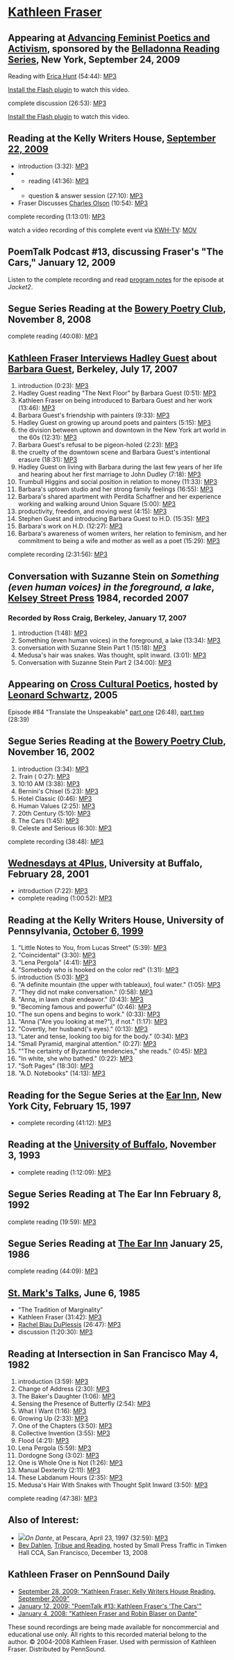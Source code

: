 [Kathleen Fraser](http://epc.buffalo.edu/authors/fraser/)
=========================================================

Appearing at [Advancing Feminist Poetics and Activism](http://writing.upenn.edu/pennsound/x/ADFEMPO-09.php), sponsored by the [Belladonna Reading Series](http://writing.upenn.edu/pennsound/x/Belladonna.php), New York, September 24, 2009
--------------------------------------------------------------------------------------------------------------------------------------------------------------------------------------------------------------------------------------------

Reading with [Erica Hunt](http://writing.upenn.edu/pennsound/x/Hunt.php) (54:44): [MP3](http://media.sas.upenn.edu/pennsound/groups/ADFEMPO-09/Fraser-Hunt_Complete-Recording_Opening-Keynote-Performance_ADFEMPO_NYC_9-24-09.mp3)

[Install the Flash plugin](http://get.adobe.com/flashplayer/) to watch this video.

  
  

complete discussion (26:53): [MP3](http://media.sas.upenn.edu/pennsound/groups/ADFEMPO-09/Fraser-Hunt-Myles_Complete-Recording_Opening-Keynote-Discussion_ADFEMPO_NYC_9-24-09.mp3)

[Install the Flash plugin](http://get.adobe.com/flashplayer/) to watch this video.


Reading at the Kelly Writers House, [September 22, 2009](http://writing.upenn.edu/wh/calendar/0909.php#22)
----------------------------------------------------------------------------------------------------------

-   introduction (3:32): [MP3](http://media.sas.upenn.edu/pennsound/authors/Fraser/9-22-09/Fraser-Kathleen_01_Introduction_KWH-UPenn_09-22-09.mp3)
-   -   reading (41:36): [MP3](http://media.sas.upenn.edu/pennsound/authors/Fraser/9-22-09/Fraser-Kathleen_02_Complete-Reading_KWH-UPenn_09-22-09.mp3)
-   -   question & answer session (27:10): [MP3](http://media.sas.upenn.edu/pennsound/authors/Fraser/9-22-09/Fraser-Kathleen_Question-and-Answer_KWH-UPenn_09-22-09.mp3)
-   Fraser Discusses [Charles Olson](http://writing.upenn.edu/pennsound/x/Olson.html) (10:54): [MP3](http://media.sas.upenn.edu/pennsound/authors/Fraser/9-22-09/Fraser-Kathleen_Olson_KWH-UPenn_09-22-09.mp3)

complete recording (1:13:01): [MP3](http://media.sas.upenn.edu/pennsound/authors/Fraser/9-22-09/Fraser-Kathleen_reading_KWH-UPenn_09-22-09.mp3)

watch a video recording of this complete event via [KWH-TV](http://writing.upenn.edu/wh/multimedia/tv/): [MOV](http://writing.upenn.edu/?watch=writershouse/09C/Fraser-Kathleen_reading_KWH-UPenn_09-22-09.mov)

PoemTalk Podcast \#13, discussing Fraser's "The Cars," January 12, 2009
-----------------------------------------------------------------------

Listen to the complete recording and read [program notes](https://jacket2.org/poemtalk/cant-stop-cars-poemtalk-13) for the episode at *Jacket2*.

Segue Series Reading at the [Bowery Poetry Club](http://writing.upenn.edu/pennsound/x/Segue-BPC.html#11-8-08), November 8, 2008
-------------------------------------------------------------------------------------------------------------------------------

complete reading (40:08): [MP3](http://media.sas.upenn.edu/pennsound/authors/Fraser/Fraser-Kathleen_Complete-Reading_Segue-Series_BPC_New-York_11-8-08.mp3)


[Kathleen Fraser Interviews Hadley Guest](http://www.kelseyst.com/listen/2009/03/20/kathleen-fraser-interviews-hadley-guest-on-barbara-guest/) about [Barbara Guest](http://writing.upenn.edu/pennsound/x/Guest.php), Berkeley, July 17, 2007
---------------------------------------------------------------------------------------------------------------------------------------------------------------------------------------------------------------------------------------------

1.  introduction (0:23): [MP3](http://media.sas.upenn.edu/pennsound/groups/Kelsey-Street/Guest-Hadley-Interviews/Fraser/Guest-Hadley_01_introduction_Interview-with-Kathleen-Fraser_Kelsey-Street-Press_Berkeley_7-17-07.mp3)
2.  Hadley Guest reading "The Next Floor" by Barbara Guest (0:51): [MP3](http://media.sas.upenn.edu/pennsound/groups/Kelsey-Street/Guest-Hadley-Interviews/Fraser/Guest-Hadley_02_The-Next-Floor_Interview-with-Kathleen-Fraser_Kelsey-Street-Press_Berkeley_7-17-07.mp3)
3.  Kathleen Fraser on being introduced to Barbara Guest and her work (13:46): [MP3](http://media.sas.upenn.edu/pennsound/groups/Kelsey-Street/Guest-Hadley-Interviews/Fraser/Guest-Hadley_03_Kathleen-Fraser-on-being-introduced-to-Barbara-Guest-and-her-work_Interview-with-Kathleen-Fraser_Kelsey-Street-Press_Berkeley_7-17-07.mp3)
4.  Barbara Guest's friendship with painters (9:33): [MP3](http://media.sas.upenn.edu/pennsound/groups/Kelsey-Street/Guest-Hadley-Interviews/Fraser/Guest-Hadley_04_Barbara-Guests-friendship-with-painters_Interview-with-Kathleen-Fraser_Kelsey-Street-Press_Berkeley_7-17-07.mp3)
5.  Hadley Guest on growing up around poets and painters (5:15): [MP3](http://media.sas.upenn.edu/pennsound/groups/Kelsey-Street/Guest-Hadley-Interviews/Fraser/Guest-Hadley_05_Hadley-Guest-on-growing-up-around-poets-and-painters_Interview-with-Kathleen-Fraser_Kelsey-Street-Press_Berkeley_7-17-07.mp3)
6.  the division between uptown and downtown in the New York art world in the 60s (12:31): [MP3](http://media.sas.upenn.edu/pennsound/groups/Kelsey-Street/Guest-Hadley-Interviews/Fraser/Guest-Hadley_06_the-division-between-uptown-and-downtown-in-the-NY-art-world-in-the-60s_Interview-with-Kathleen-Fraser_Kelsey-Street-Press_Berkeley_7-17-07.mp3)
7.  Barbara Guest's refusal to be pigeon-holed (2:23): [MP3](http://media.sas.upenn.edu/pennsound/groups/Kelsey-Street/Guest-Hadley-Interviews/Fraser/Guest-Hadley_07_Barbara-Guests-refusal-to-be-pigeon-holed_Interview-with-Kathleen-Fraser_Kelsey-Street-Press_Berkeley_7-17-07.mp3)
8.  the cruelty of the downtown scene and Barbara Guest's intentional erasure (18:31): [MP3](http://media.sas.upenn.edu/pennsound/groups/Kelsey-Street/Guest-Hadley-Interviews/Fraser/Guest-Hadley_08_the-cruelty-of-the-downtown-scene-and-Barbara-Guests-intentional-erasure_Interview-with-Kathleen-Fraser_Kelsey-Street-Press_Berkeley_7-17-07.mp3)
9.  Hadley Guest on living with Barbara during the last few years of her life and hearing about her first marriage to John Dudley (7:18): [MP3](http://media.sas.upenn.edu/pennsound/groups/Kelsey-Street/Guest-Hadley-Interviews/Fraser/Guest-Hadley_09_Hadley-Guest-on-living-with-Barbara-during-the-last-few-years-of-her-life-and-hearing-about-her-first-marriage-to-John-Dudley_Interview-with-Kathleen-Fraser_Kelsey-Street-Press_Berkeley_7-17-07.mp3)
10. Trumbull Higgins and social position in relation to money (11:33): [MP3](http://media.sas.upenn.edu/pennsound/groups/Kelsey-Street/Guest-Hadley-Interviews/Fraser/Guest-Hadley_10_Trumbull-Higgins-and-social-position-in-relation-to-money_Interview-with-Kathleen-Fraser_Kelsey-Street-Press_Berkeley_7-17-07.mp3)
11. Barbara's uptown studio and her strong family feelings (16:55): [MP3](http://media.sas.upenn.edu/pennsound/groups/Kelsey-Street/Guest-Hadley-Interviews/Fraser/Guest-Hadley_11_Barbaras-uptown-studio-and-her-strong-family-feelings_Interview-with-Kathleen-Fraser_Kelsey-Street-Press_Berkeley_7-17-07.mp3)
12. Barbara's shared apartment with Perdita Schaffner and her experience working and walking around Union Square (5:00): [MP3](http://media.sas.upenn.edu/pennsound/groups/Kelsey-Street/Guest-Hadley-Interviews/Fraser/Guest-Hadley_12_Barbaras-shared-apartment-with-Perdita-Schaffner-and-her-experience-working-and-walking-around-Union-Square_Interview-with-Kathleen-Fraser_Kelsey-Street-Press_Berkeley_7-17-07.mp3)
13. productivity, freedom, and moving west (4:15): [MP3](http://media.sas.upenn.edu/pennsound/groups/Kelsey-Street/Guest-Hadley-Interviews/Fraser/Guest-Hadley_13_productivity-freedom-and-moving-west_Interview-with-Kathleen-Fraser_Kelsey-Street-Press_Berkeley_7-17-07.mp3)
14. Stephen Guest and introducing Barbara Guest to H.D. (15:35): [MP3](http://media.sas.upenn.edu/pennsound/groups/Kelsey-Street/Guest-Hadley-Interviews/Fraser/Guest-Hadley_14_Stephen-Guest-and-introducing-Barbara-Guest-to-HD_Interview-with-Kathleen-Fraser_Kelsey-Street-Press_Berkeley_7-17-07.mp3)
15. Barbara's work on H.D. (12:27): [MP3](http://media.sas.upenn.edu/pennsound/groups/Kelsey-Street/Guest-Hadley-Interviews/Fraser/Guest-Hadley_15_Barbaras-work-on-HD_Interview-with-Kathleen-Fraser_Kelsey-Street-Press_Berkeley_7-17-07.mp3)
16. Barbara's awareness of women writers, her relation to feminism, and her commitment to being a wife and mother as well as a poet (15:29): [MP3](http://media.sas.upenn.edu/pennsound/groups/Kelsey-Street/Guest-Hadley-Interviews/Fraser/Guest-Hadley_16_Barbaras-awareness-of-women-writers-her-relation-to-feminism-and-her-commitment%20-to-being-a-wife-and-mother-as-well-as-a-poet_Interview-with-Kathleen-Fraser_Kelsey-Street-Press_Berkeley_7-17-07.mp3)

complete recording (2:31:56): [MP3](http://media.sas.upenn.edu/pennsound/groups/Kelsey-Street/Guest-Hadley-Interviews/Guest-Hadley_Interview-with-Kathleen-Fraser_Kelsey-Street-Press_Berkeley_7-17-07.mp3)

Conversation with Suzanne Stein on *Something (even human voices) in the foreground, a lake*, [Kelsey Street Press](Kelsey-Street.php) 1984, recorded 2007
----------------------------------------------------------------------------------------------------------------------------------------------------------

### Recorded by Ross Craig, Berkeley, January 17, 2007

1.  introduction (1:48): [MP3](http://media.sas.upenn.edu/pennsound/authors/Fraser/1-17-07/Fraser-Kathleen_01_Introduction_Something-Even-Human-Voices_1-17-07.mp3)
2.  Something (even human voices) in the foreground, a lake (13:34): [MP3](http://media.sas.upenn.edu/pennsound/authors/Fraser/1-17-07/Fraser-Kathleen_02_Something-Even-Human-Voices_Something-Even-Human-Voices_1-17-07.mp3)
3.  conversation with Suzanne Stein Part 1 (15:18): [MP3](http://media.sas.upenn.edu/pennsound/authors/Fraser/1-17-07/Fraser-Kathleen_03_Conversation-With-Suzanne-Stein-Part-1_Something-Even-Human-Voices_1-17-07.mp3)
4.  Medusa's hair was snakes. Was thought, split inward. (3:01): [MP3](http://media.sas.upenn.edu/pennsound/authors/Fraser/1-17-07/Fraser-Kathleen_04_Medusas-Hair-Was-Snakes_Something-Even-Human-Voices_1-17-07.mp3)
5.  Conversation with Suzanne Stein Part 2 (34:00): [MP3](http://media.sas.upenn.edu/pennsound/authors/Fraser/1-17-07/Fraser-Kathleen_05_Conversation-With-Suzanne-Stein-Part-2_Something-Even-Human-Voices_1-17-07.mp3)

Appearing on [Cross Cultural Poetics](http://writing.upenn.edu/pennsound/x/XCP.html), hosted by [Leonard Schwartz](http://writing.upenn.edu/pennsound/x/Schwartz.html), 2005
----------------------------------------------------------------------------------------------------------------------------------------------------------------------------

Episode \#84 "Translate the Unspeakable" [part one](http://media.sas.upenn.edu/pennsound/groups/XCP/XCP_84_Fraser-part1_2005.mp3)
(26:48), [part two](http://media.sas.upenn.edu/pennsound/groups/XCP/XCP_84_Fraser-part2_2005.mp3) (28:39)

Segue Series Reading at the [Bowery Poetry Club](http://writing.upenn.edu/pennsound/x/Segue-BPC.html#11-8-08), November 16, 2002
--------------------------------------------------------------------------------------------------------------------------------

1.  introduction (3:34): [MP3](http://media.sas.upenn.edu/pennsound/authors/Fraser/Segue-2002/Fraser-Kathleen_01_Intro_Segue_NY_11-16-02.mp3)
2.  Train ( 0:27): [MP3](http://media.sas.upenn.edu/pennsound/authors/Fraser/Segue-2002/Fraser-Kathleen_02_Train_Segue_NY_11-16-02.mp3)
3.  10:10 AM (3:38): [MP3](http://media.sas.upenn.edu/pennsound/authors/Fraser/Segue-2002/Fraser-Kathleen_03_10-10-AM_Segue_NY_11-16-02.mp3)
4.  Bernini's Chisel (5:23): [MP3](http://media.sas.upenn.edu/pennsound/authors/Fraser/Segue-2002/Fraser-Kathleen_04_Berninis-Chisel_Segue_NY_11-16-02.mp3)
5.  Hotel Classic (0:46): [MP3](http://media.sas.upenn.edu/pennsound/authors/Fraser/Segue-2002/Fraser-Kathleen_05_Hotel-Classic_Segue_NY_11-16-02.mp3)
6.  Human Values (2:25): [MP3](http://media.sas.upenn.edu/pennsound/authors/Fraser/Segue-2002/Fraser-Kathleen_06_Human-Values_Segue_NY_11-16-02.mp3)
7.  20th Century (5:10): [MP3](http://media.sas.upenn.edu/pennsound/authors/Fraser/Segue-2002/Fraser-Kathleen_07_20th-Century_Segue_NY_11-16-02.mp3)
8.  The Cars (1:45): [MP3](http://media.sas.upenn.edu/pennsound/authors/Fraser/Segue-2002/Fraser-Kathleen_08_The-Cars_Segue_NY_11-16-02.mp3)
9.  Celeste and Serious (6:30): [MP3](http://media.sas.upenn.edu/pennsound/authors/Fraser/Segue-2002/Fraser-Kathleen_09_Celeste-and-Serious_Segue_NY_11-16-02.mp3)

complete recording (38:48): [MP3](http://media.sas.upenn.edu/pennsound/authors/Fraser/Fraser-Kathleen_Segue_NY_11-16-02.mp3)

[Wednesdays at 4Plus](http://writing.upenn.edu/pennsound/x/Buffalo.php), University at Buffalo, February 28, 2001
-----------------------------------------------------------------------------------------------------------------

-   introduction (7:22): [MP3](http://media.sas.upenn.edu/pennsound/authors/Fraser/2-28-01/introduction-to-Fraser_01_SUNY-Buffalo_2-28-01.mp3)
-   complete reading (1:00:52): [MP3](http://media.sas.upenn.edu/pennsound/authors/Fraser/2-28-01/Fraser-Kathleen_02_Complete-Reading_SUNY-Buffalo_2-28-01.mp3)

Reading at the Kelly Writers House, University of Pennsylvania, [October 6, 1999](http://www.writing.upenn.edu/~wh/calendar/1099.html#6)
----------------------------------------------------------------------------------------------------------------------------------------

1.  "Little Notes to You, from Lucas Street" (5:39): [MP3](http://media.sas.upenn.edu/pennsound/authors/Fraser/KWH10-6-99/Fraser-Kathleen_01_Little-Notes-to-You-from-Lucas-Street_UPenn_10-6-99.mp3)
2.  "Coincidental" (3:30): [MP3](http://media.sas.upenn.edu/pennsound/authors/Fraser/KWH10-6-99/Fraser-Kathleen_02_Coincidental_UPenn_10-6-99.mp3)
3.  "Lena Pergola" (4:41): [MP3](http://media.sas.upenn.edu/pennsound/authors/Fraser/KWH10-6-99/Fraser-Kathleen_03_Lena-Pergola_UPenn_10-6-99.mp3)
4.  "Somebody who is hooked on the color red" (1:31): [MP3](http://media.sas.upenn.edu/pennsound/authors/Fraser/KWH10-6-99/Fraser-Kathleen_04_Somebody-Who-is-Hooked-on-the-Color-Red_UPenn_10-6-99.mp3)
5.  introduction (5:03): [MP3](http://media.sas.upenn.edu/pennsound/authors/Fraser/KWH10-6-99/Fraser-Kathleen_05_Intro-to-Something-Even-Human-Voices_UPenn_10-6-99.mp3)
6.  "A definite mountain (the upper with tableaux), foul water." (1:05): [MP3](http://media.sas.upenn.edu/pennsound/authors/Fraser/KWH10-6-99/Fraser-Kathleen_06_A-Definate-Mountain_UPenn_10-6-99.mp3)
7.  "They did not make conversation." (0:58): [MP3](http://media.sas.upenn.edu/pennsound/authors/Fraser/KWH10-6-99/Fraser-Kathleen_07_They-Did-Not-Make-Conversation_UPenn_10-6-99.mp3)
8.  "Anna, in lawn chair endeavor." (0:43): [MP3](http://media.sas.upenn.edu/pennsound/authors/Fraser/KWH10-6-99/Fraser-Kathleen_08_Anna-in-Lawn-Chair-Endeavor_UPenn_10-6-99.mp3)
9.  "Becoming famous and powerful" (0:46): [MP3](http://media.sas.upenn.edu/pennsound/authors/Fraser/KWH10-6-99/Fraser-Kathleen_09_Becoming-Famous-and-Powerful_UPenn_10-6-99.mp3)
10. "The sun opens and begins to work." (0:33): [MP3](http://media.sas.upenn.edu/pennsound/authors/Fraser/KWH10-6-99/Fraser-Kathleen_10_The-Sun-Opens-and-Begins-to-Work_UPenn_10-6-99.mp3)
11. "Anna ("Are you looking at me?"), if not." (1:17): [MP3](http://media.sas.upenn.edu/pennsound/authors/Fraser/KWH10-6-99/Fraser-Kathleen_11_Anna-Are-You-Looking-at-Me_UPenn_10-6-99.mp3)
12. "Covertly, her husband('s eyes)." (0:13): [MP3](http://media.sas.upenn.edu/pennsound/authors/Fraser/KWH10-6-99/Fraser-Kathleen_12_Covertly-Her-Husbands-Eyes_UPenn_10-6-99.mp3)
13. "Later and tense, looking too big for the body." (0:34): [MP3](http://media.sas.upenn.edu/pennsound/authors/Fraser/KWH10-6-99/Fraser-Kathleen_13_Later-and-Tense_UPenn_10-6-99.mp3)
14. "Small Pyramid, marginal attention." (0:27): [MP3](http://media.sas.upenn.edu/pennsound/authors/Fraser/KWH10-6-99/Fraser-Kathleen_14_Small-Pyramid,-Marginal-Attention_UPenn_10-6-99.mp3)
15. ""The certainty of Byzantine tendencies," she reads." (0:45): [MP3](http://media.sas.upenn.edu/pennsound/authors/Fraser/KWH10-6-99/Fraser-Kathleen_15_The-Certainty-of-Byzantine-Tendencies_UPenn_10-6-99.mp3)
16. "In white, she who bathed." (0:22): [MP3](http://media.sas.upenn.edu/pennsound/authors/Fraser/KWH10-6-99/Fraser-Kathleen_16_In-White-She-Who-Bathed_UPenn_10-6-99.mp3)
17. "Soft Pages" (18:30): [MP3](http://media.sas.upenn.edu/pennsound/authors/Fraser/KWH10-6-99/Fraser-Kathleen_17_Soft-Pages_UPenn_10-6-99.mp3)
18. "A.D. Notebooks" (14:13): [MP3](http://media.sas.upenn.edu/pennsound/authors/Fraser/KWH10-6-99/Fraser-Kathleen_18_AD-Notebooks_UPenn_10-6-99.mp3)


Reading for the Segue Series at the [Ear Inn](Ear-Inn.php), New York City, February 15, 1997
--------------------------------------------------------------------------------------------

-   complete recording (41:12): [MP3](http://media.sas.upenn.edu/pennsound/authors/Fraser/Fraser-Kathleen_Complete-Recording_Segue-Ear-Inn_NYC_2-15-97.mp3)


Reading at the [University of Buffalo](Buffalo.php), November 3, 1993
---------------------------------------------------------------------

-   complete reading (1:12:09): [MP3](http://media.sas.upenn.edu/pennsound/authors/Fraser/Fraser-Kathleen_Complete-Reading_Buffalo_11-3-93.mp3)

Segue Series Reading at The Ear Inn February 8, 1992
----------------------------------------------------

complete reading (19:59): [MP3](http://media.sas.upenn.edu/pennsound/authors/Fraser/segue-92/Fraser-Kathleen_Complete-Reading_Segue-Series_Ear-Inn_2-8-92.mp3)

Segue Series Reading at [The Ear Inn](http://writing.upenn.edu/pennsound/x/Ear-Inn.html) January 25, 1986
---------------------------------------------------------------------------------------------------------

complete reading (44:09): [MP3](http://media.sas.upenn.edu/pennsound/authors/Fraser/Fraser-Kathleen_Complete-Reading_Segue-at-Ear-Inn_New-York_1-25-86.mp3)

[St. Mark's Talks](http://writing.upenn.edu/pennsound/x/St-Marks-Talks.php), June 6, 1985
-----------------------------------------------------------------------------------------

-   "The Tradition of Marginality"
-   Kathleen Fraser (31:42): [MP3](http://media.sas.upenn.edu/pennsound/groups/St-Marks-Talks/6-6-85/Fraser-Kathleen_Complete-Reading_Poetry-Project_St-Marks-Talks_New-York_06-06-1985.mp3)
-   [Rachel Blau DuPlessis](http://writing.upenn.edu/pennsound/x/DuPlessis.php) (26:47): [MP3](http://media.sas.upenn.edu/pennsound/groups/St-Marks-Talks/6-6-85/DuPlessis-Rachel-Blau_Complete-Reading_Poetry-Project_St-Marks-Talks_New-York_06-06_1985.mp3)
-   discussion (1:20:30): [MP3](http://media.sas.upenn.edu/pennsound/groups/St-Marks-Talks/6-6-85/DuPlessis-Fraser_Discussion_Poetry-Project_St-Marks-Talks-_New-York_06-06-1985.mp3)

Reading at Intersection in San Francisco May 4, 1982
----------------------------------------------------

1.  introduction (3:59): [MP3](http://media.sas.upenn.edu/pennsound/authors/Fraser/Intersection/Fraser-Kathleen_01_Introduction_Intersection_SF_5-4-82.mp3)
2.  Change of Address (2:30): [MP3](http://media.sas.upenn.edu/pennsound/authors/Fraser/Intersection/Fraser-Kathleen_02_Change-of-Address_Intersection_SF_5-4-82.mp3)
3.  The Baker's Daughter (1:06): [MP3](http://media.sas.upenn.edu/pennsound/authors/Fraser/Intersection/Fraser-Kathleen_03_The-Baker%27s_Daughter_Intersection_SF_5-4-82-edit.mp3)
4.  Sensing the Presence of Butterfly (2:54): [MP3](http://media.sas.upenn.edu/pennsound/authors/Fraser/Intersection/Fraser-Kathleen_04_Sensing-the-Presence-of-Butterfly_Intersection_SF_5-4-82.mp3)
5.  What I Want (1:16): [MP3](http://media.sas.upenn.edu/pennsound/authors/Fraser/Intersection/Fraser-Kathleen_05_What-I-Want_Intersection_SF_5-4-82-edit.mp3)
6.  Growing Up (2:33): [MP3](http://media.sas.upenn.edu/pennsound/authors/Fraser/Intersection/Fraser-Kathleen_06_Growing-Up_Intersection_SF_5-4-82.mp3)
7.  One of the Chapters (3:50): [MP3](http://media.sas.upenn.edu/pennsound/authors/Fraser/Intersection/Fraser-Kathleen_07_One-of-the-Chapters_Intersection_SF_5-4-82.mp3)
8.  Collective Invention (3:55): [MP3](http://media.sas.upenn.edu/pennsound/authors/Fraser/Intersection/Fraser-Kathleen_08_Collective-Invention_Intersection_SF_5-4-82.mp3)
9.  Flood (4:21): [MP3](http://media.sas.upenn.edu/pennsound/authors/Fraser/Intersection/Fraser-Kathleen_09_Flood_Intersection_SF_5-4-82.mp3)
10. Lena Pergola (5:59): [MP3](http://media.sas.upenn.edu/pennsound/authors/Fraser/Intersection/Fraser-Kathleen_10_Lena-Pergola_Intersection_SF_5-4-82.mp3)
11. Dordogne Song (3:02): [MP3](http://media.sas.upenn.edu/pennsound/authors/Fraser/Intersection/Fraser-Kathleen_11_Dordogne-Song_Intersection_SF_5-4-82.mp3)
12. One is Whole One is Not (1:26): [MP3](http://media.sas.upenn.edu/pennsound/authors/Fraser/Intersection/Fraser-Kathleen_12_One-is-Whole-One-is-Not_Intersection_SF_5-4-82.mp3)
13. Manual Dexterity (2:11): [MP3](http://media.sas.upenn.edu/pennsound/authors/Fraser/Intersection/Fraser-Kathleen_13_Manual-Dexterity_Intersection_SF_5-4-82.mp3)
14. These Labdanum Hours (2:35): [MP3](http://media.sas.upenn.edu/pennsound/authors/Fraser/Intersection/Fraser-Kathleen_14_These-Labdanum-Hours_Intersection_SF_5-4-82.mp3)
15. Medusa's Hair With Snakes with Thought Split Inward (3:50): [MP3](http://media.sas.upenn.edu/pennsound/authors/Fraser/Intersection/Fraser-Kathleen_15_Medusa%27s-Hair-With-Snakes_Intersection_SF_5-4-82.mp3)

complete reading (47:38): [MP3](http://media.sas.upenn.edu/pennsound/authors/Fraser/Intersection/Fraser-Kathleen_Complete-Reading_Intersection_SF_5-4-82.mp3)

Also of Interest:
-----------------

-   ![](favicon.png)*On Dante*, at Pescara, April 23, 1997 (32:59): [MP3](http://media.sas.upenn.edu/pennsound/authors/Fraser/Fraser-Kathleen_Complete-Recording_Pescara_04-23-97.mp3)
-   [Bev Dahlen](http://writing.upenn.edu/pennsound/x/Dahlen.php), [Tribue and Reading](http://writing.upenn.edu/pennsound/x/Dahlen-Tribute.php), hosted by Small Press Traffic in Timken Hall CCA, San Francisco, December 13, 2008

Kathleen Fraser on PennSound Daily
----------------------------------

-   [September 28, 2009: "Kathleen Fraser: Kelly Writers House Reading, September 2009"](http://writing.upenn.edu/pennsound/daily/200909.php#28_18:00)
-   [January 12, 2009: "PoemTalk \#13: Kathleen Fraser's 'The Cars'"](http://writing.upenn.edu/pennsound/daily/200901.php#12_19:11)
-   [January 4, 2008: "Kathleen Fraser and Robin Blaser on Dante"](http://writing.upenn.edu/pennsound/daily/200801.php#4_02:47)

These sound recordings are being made available for noncommercial and educational use only. All rights to this recorded material belong to the author. © 2004-2008 Kathleen Fraser. Used with permission of Kathleen Fraser. Distributed by PennSound.
